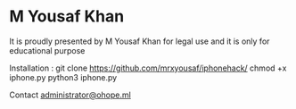 # M Yousaf Khan
It is proudly presented by M Yousaf Khan for legal use and it is only for educational purpose

Installation :
git clone https://github.com/mrxyousaf/iphonehack/
chmod +x iphone.py
python3 iphone.py

Contact 
administrator@ohope.ml
